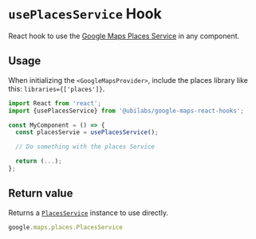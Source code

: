 # `usePlacesService` Hook

React hook to use the [Google Maps Places Service](https://developers.google.com/maps/documentation/javascript/reference/places-service) in any component.

## Usage

When initializing the `<GoogleMapsProvider>`, include the places library like this: `libraries={['places']}`.

```jsx
import React from 'react';
import {usePlacesService} from '@ubilabs/google-maps-react-hooks';

const MyComponent = () => {
  const placesServie = usePlacesService();

  // Do something with the places Service

  return (...);
};
```

## Return value

Returns a [`PlacesService`](google.maps.places.PlacesService) instance to use directly.

```TypeScript
google.maps.places.PlacesService
```
